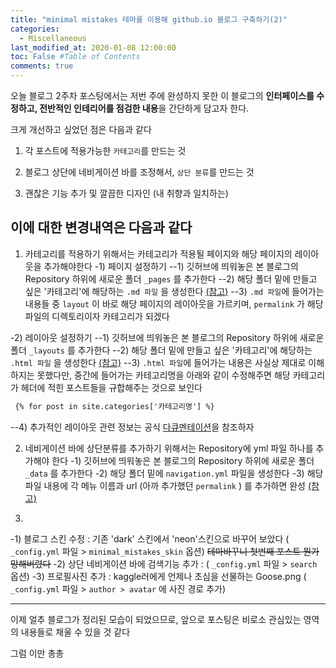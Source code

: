 ```yaml
---
title: "minimal mistakes 테마를 이용해 github.io 블로그 구축하기(2)"
categories: 
  - Miscellaneous
last_modified_at: 2020-01-08 12:00:00
toc: False #Table of Contents
comments: true
---
```


오늘 블로그 2주차 포스팅에서는 저번 주에 완성하지 못한 이 블로그의 **인터페이스를 수정하고, 전반적인 인테리어를 점검한 내용**을 간단하게 담고자 한다.

크게 개선하고 싶었던 점은 다음과 같다

1. 각 포스트에 적용가능한 `카테고리`를 만드는 것

2. 블로그 상단에 네비게이션 바를 조정해서, `상단 분류`를 만드는 것

3. 괜찮은 기능 추가 및 깔끔한 디자인 (내 취향과 일치하는)



이에 대한 변경내역은 다음과 같다
------

1. 카테고리를 적용하기 위해서는 카테고리가 적용될 페이지와 해당 페이지의 레이아웃을 추가해야한다
-1) 페이지 설정하기
--1) 깃허브에 띄워놓은 본 블로그의 Repository 하위에 새로운 폴더 `_pages` 를 추가한다 
--2) 해당 폴더 밑에 만들고 싶은 '카테고리'에 해당하는 `.md 파일` 을 생성한다 [(참고)](https://github.com/ehyun0128/ehyun0128.github.io/tree/master/_pages)
--3) `.md 파일`에 들어가는 내용들 중 `layout` 이 바로 해당 페이지의 레이아웃을 가르키며, `permalink` 가 해당 파일의 디렉토리이자 카테고리가 되겠다

-2) 레이아웃 설정하기
--1) 깃허브에 띄워놓은 본 블로그의 Repository 하위에 새로운 폴더 `_layouts` 를 추가한다 
--2) 해당 폴더 밑에 만들고 싶은 '카테고리'에 해당하는 `.html 파일` 을 생성한다 [(참고)](https://github.com/ehyun0128/ehyun0128.github.io/tree/master/_layouts)
--3) `.html 파일`에 들어가는 내용은 사실상 제대로 이해하지는 못했다만, 중간에 들어가는 카테고리명을 아래와 같이 수정해주면 해당 카테고리가 헤더에 적힌 포스트들을 규합해주는 것으로 보인다 
```html
 {% for post in site.categories['카테고리명'] %} 
```
--4) 추가적인 레이아웃 관련 정보는 공식 [다큐멘테이션](https://mmistakes.github.io/minimal-mistakes/docs/layouts/)을 참조하자

2. 네비게이션 바에 상단분류를 추가하기 위해서는 Repository에 yml 파일 하나를 추가해야 한다
-1) 깃허브에 띄워놓은 본 블로그의 Repository 하위에 새로운 폴더 `_data` 를 추가한다
-2) 해당 폴더 밑에 `navigation.yml` 파일을 생성한다
-3) 해당 파일 내용에 각 메뉴 이름과 url (아까 추가했던 `permalink` ) 를 추가하면 완성 [(참고)](https://mmistakes.github.io/minimal-mistakes/docs/navigation/)

3. 
-1) 블로그 스킨 수정 : 기존 'dark' 스킨에서 'neon'스킨으로 바꾸어 보았다 ( `_config.yml` 파일 > `minimal_mistakes_skin` 옵션) ~~테마바꾸니 첫번째 포스트 뭔가 망해버렸다~~
-2) 상단 네비게이션 바에 검색기능 추가 : ( `_config.yml` 파일 > `search` 옵션)
-3) 프로필사진 추가 : kaggle러에게 언제나 초심을 선물하는 Goose.png ( `_config.yml` 파일 > `author > avatar` 에 사진 경로 추가)

------

이제 얼추 블로그가 정리된 모습이 되었으므로, 앞으로 포스팅은 비로소 관심있는 영역의 내용들로 채울 수 있을 것 같다

그럼 이만 총총
